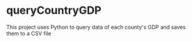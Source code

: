 # queryCountryGDP
This project uses Python to query data of each county's GDP and saves them to a CSV file
